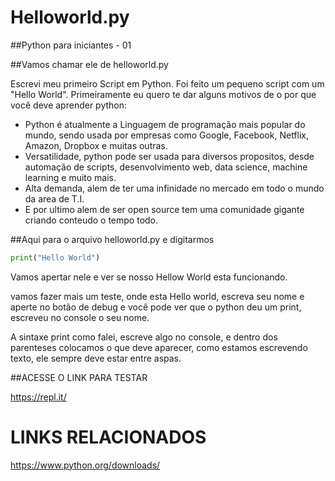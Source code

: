 # Helloworld.py
##Python para iniciantes - 01

##Vamos chamar ele de helloworld.py

Escrevi meu primeiro Script em Python.
Foi feito um pequeno script com um "Hello World".
Primeiramente eu quero te dar alguns motivos de o por que você deve aprender python:

- Python é atualmente a Linguagem de programação mais popular do mundo, sendo usada por empresas como Google, Facebook, Netflix, Amazon, Dropbox e muitas outras.
- Versatilidade, python pode ser usada para diversos propositos, desde automação de scripts, desenvolvimento web, data science, machine learning e muito mais.
- Alta demanda, alem de ter uma infinidade no mercado em todo o mundo da area de T.I.
- E por ultimo alem de ser open source tem uma comunidade gigante criando conteudo o tempo todo.

##Aqui para o arquivo helloworld.py e digitarmos

```python
print("Hello World")
```

Vamos apertar nele e ver se nosso Hellow World esta funcionando.

vamos fazer mais um teste, onde esta Hello world, escreva seu nome e aperte no botão de debug e você pode ver que o python deu um print, escreveu no console o seu nome.

A sintaxe print como falei, escreve algo no console, e dentro dos parenteses colocamos o que deve aparecer, como estamos escrevendo texto, ele sempre deve estar entre aspas.

##ACESSE O LINK PARA TESTAR 

https://repl.it/

LINKS RELACIONADOS
==================================

https://www.python.org/downloads/



